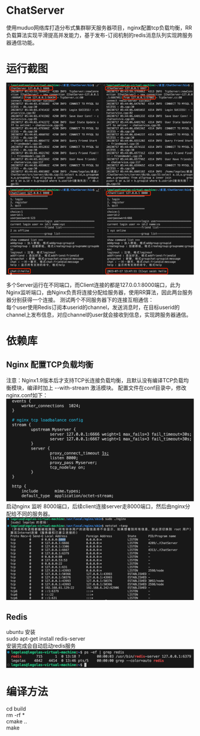 # ChatServer
使用muduo网络库打造分布式集群聊天服务器项目，nginx配置tcp负载均衡，RR负载算法实现平滑提高并发能力，基于发布-订阅机制的redis消息队列实现跨服务器通信功能。

# 运行截图
![Image text](https://github.com/Legolasy/ChatServer/blob/master/png/server_start.jpg)
![Image text](https://github.com/Legolasy/ChatServer/blob/master/png/client_test.jpg)

多个Server运行在不同端口，而Client连接的都是127.0.0.1:8000端口，此为Nginx监听端口，由Nginx负责将连接分配给服务器，使用RR算法，因此两台服务器分别获得一个连接。 
测试两个不同服务器下的连接互相通信：  
每个user使用Redis订阅本userid的channel，发送消息时，在目标userid的channel上发布信息，对应channel的user就会接收到信息，实现跨服务器通信。  

# 依赖库
## Nginx 配置TCP负载均衡
注意：Nginx1.9版本后才支持TCP长连接负载均衡，且默认没有编译TCP负载均衡模块，编译时加上 --with-stream 激活模块。
配置文件在conf目录中，修改nginx.conf如下：  
![Image text](https://github.com/Legolasy/ChatServer/blob/master/png/nginx_conf.jpg)
启动nginx 监听 8000端口，后续client连接server走8000端口，然后由nginx分配给不同的服务器。
![Image text](https://github.com/Legolasy/ChatServer/blob/master/png/nginx_start.jpg)
## Redis
ubuntu 安装  
sudo apt-get install redis-server  
安装完成会自动启动redis服务  
![Image text](https://github.com/Legolasy/ChatServer/blob/master/png/redis_start.jpg)  

# 编译方法
cd build  
rm -rf *  
cmake ..  
make  
